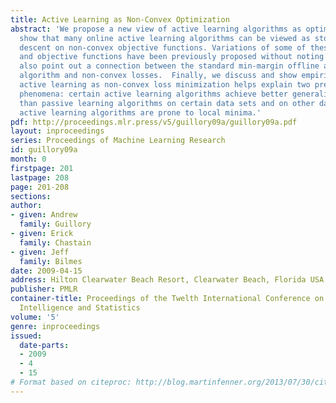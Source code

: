```yaml
---
title: Active Learning as Non-Convex Optimization
abstract: 'We propose a new view of active learning algorithms as optimization. We
  show that many online active learning algorithms can be viewed as stochastic gradient
  descent on non-convex objective functions. Variations of some of these algorithms
  and objective functions have been previously proposed without noting this connection.  We
  also point out a connection between the standard min-margin offline active learning
  algorithm and non-convex losses.  Finally, we discuss and show empirically how viewing
  active learning as non-convex loss minimization helps explain two previously observed
  phenomena: certain active learning algorithms achieve better generalization error
  than passive learning algorithms on certain data sets and on other data sets many
  active learning algorithms are prone to local minima.'
pdf: http://proceedings.mlr.press/v5/guillory09a/guillory09a.pdf
layout: inproceedings
series: Proceedings of Machine Learning Research
id: guillory09a
month: 0
firstpage: 201
lastpage: 208
page: 201-208
sections: 
author:
- given: Andrew
  family: Guillory
- given: Erick
  family: Chastain
- given: Jeff
  family: Bilmes
date: 2009-04-15
address: Hilton Clearwater Beach Resort, Clearwater Beach, Florida USA
publisher: PMLR
container-title: Proceedings of the Twelth International Conference on Artificial
  Intelligence and Statistics
volume: '5'
genre: inproceedings
issued:
  date-parts:
  - 2009
  - 4
  - 15
# Format based on citeproc: http://blog.martinfenner.org/2013/07/30/citeproc-yaml-for-bibliographies/
---
```

